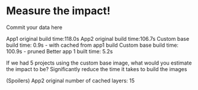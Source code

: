 # Measure the impact!

Commit your data here

App1 original build time:118.0s
App2 original build time:106.7s
Custom base build time: 0.9s - with cached from app1 build
Custom base build time: 100.9s - pruned
Better app 1 built time: 5.2s 

If we had 5 projects using the custom base image, what would you estimate the impact to be? Significantly reduce the time it takes to build the images 

(Spoilers)
App2 original number of cached layers: 15